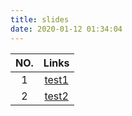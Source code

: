 ```yaml
---
title: slides
date: 2020-01-12 01:34:04
---
```


|NO.|Links|
|:-:|:-:|
|1|[test1](https://binjun.xyz/slides/index/test.html)|
|2|[test2](https://binjun.xyz/slides/index/test.html)|

